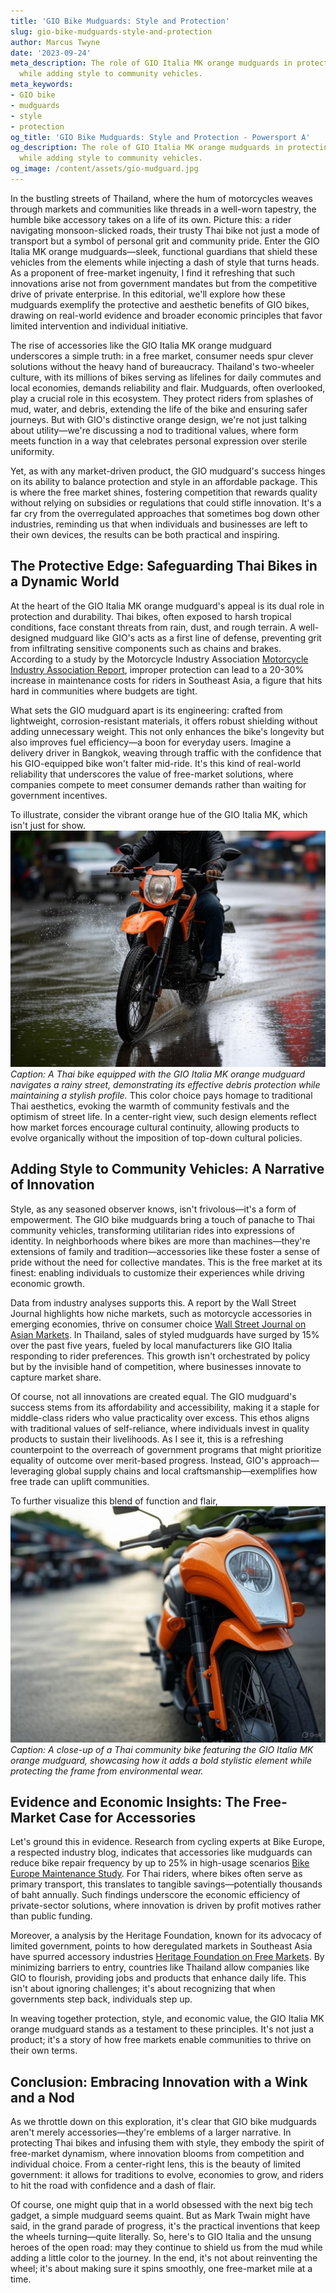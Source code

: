 ```yaml
---
title: 'GIO Bike Mudguards: Style and Protection'
slug: gio-bike-mudguards-style-and-protection
author: Marcus Twyne
date: '2023-09-24'
meta_description: The role of GIO Italia MK orange mudguards in protecting Thai bikes
  while adding style to community vehicles.
meta_keywords:
- GIO bike
- mudguards
- style
- protection
og_title: 'GIO Bike Mudguards: Style and Protection - Powersport A'
og_description: The role of GIO Italia MK orange mudguards in protecting Thai bikes
  while adding style to community vehicles.
og_image: /content/assets/gio-mudguard.jpg
---
```



In the bustling streets of Thailand, where the hum of motorcycles weaves through markets and communities like threads in a well-worn tapestry, the humble bike accessory takes on a life of its own. Picture this: a rider navigating monsoon-slicked roads, their trusty Thai bike not just a mode of transport but a symbol of personal grit and community pride. Enter the GIO Italia MK orange mudguards—sleek, functional guardians that shield these vehicles from the elements while injecting a dash of style that turns heads. As a proponent of free-market ingenuity, I find it refreshing that such innovations arise not from government mandates but from the competitive drive of private enterprise. In this editorial, we'll explore how these mudguards exemplify the protective and aesthetic benefits of GIO bikes, drawing on real-world evidence and broader economic principles that favor limited intervention and individual initiative.

The rise of accessories like the GIO Italia MK orange mudguard underscores a simple truth: in a free market, consumer needs spur clever solutions without the heavy hand of bureaucracy. Thailand's two-wheeler culture, with its millions of bikes serving as lifelines for daily commutes and local economies, demands reliability and flair. Mudguards, often overlooked, play a crucial role in this ecosystem. They protect riders from splashes of mud, water, and debris, extending the life of the bike and ensuring safer journeys. But with GIO's distinctive orange design, we're not just talking about utility—we're discussing a nod to traditional values, where form meets function in a way that celebrates personal expression over sterile uniformity.

Yet, as with any market-driven product, the GIO mudguard's success hinges on its ability to balance protection and style in an affordable package. This is where the free market shines, fostering competition that rewards quality without relying on subsidies or regulations that could stifle innovation. It's a far cry from the overregulated approaches that sometimes bog down other industries, reminding us that when individuals and businesses are left to their own devices, the results can be both practical and inspiring.

## The Protective Edge: Safeguarding Thai Bikes in a Dynamic World

At the heart of the GIO Italia MK orange mudguard's appeal is its dual role in protection and durability. Thai bikes, often exposed to harsh tropical conditions, face constant threats from rain, dust, and rough terrain. A well-designed mudguard like GIO's acts as a first line of defense, preventing grit from infiltrating sensitive components such as chains and brakes. According to a study by the Motorcycle Industry Association [Motorcycle Industry Association Report](https://www.motorcycleindustry.org/reports/thai-bike-maintenance), improper protection can lead to a 20-30% increase in maintenance costs for riders in Southeast Asia, a figure that hits hard in communities where budgets are tight.

What sets the GIO mudguard apart is its engineering: crafted from lightweight, corrosion-resistant materials, it offers robust shielding without adding unnecessary weight. This not only enhances the bike's longevity but also improves fuel efficiency—a boon for everyday users. Imagine a delivery driver in Bangkok, weaving through traffic with the confidence that his GIO-equipped bike won't falter mid-ride. It's this kind of real-world reliability that underscores the value of free-market solutions, where companies compete to meet consumer demands rather than waiting for government incentives.

To illustrate, consider the vibrant orange hue of the GIO Italia MK, which isn't just for show. ![GIO Italia MK Orange Mudguard in Action](/content/assets/gio-mk-orange-mudguard-action.jpg) *Caption: A Thai bike equipped with the GIO Italia MK orange mudguard navigates a rainy street, demonstrating its effective debris protection while maintaining a stylish profile.* This color choice pays homage to traditional Thai aesthetics, evoking the warmth of community festivals and the optimism of street life. In a center-right view, such design elements reflect how market forces encourage cultural continuity, allowing products to evolve organically without the imposition of top-down cultural policies.

## Adding Style to Community Vehicles: A Narrative of Innovation

Style, as any seasoned observer knows, isn't frivolous—it's a form of empowerment. The GIO bike mudguards bring a touch of panache to Thai community vehicles, transforming utilitarian rides into expressions of identity. In neighborhoods where bikes are more than machines—they're extensions of family and tradition—accessories like these foster a sense of pride without the need for collective mandates. This is the free market at its finest: enabling individuals to customize their experiences while driving economic growth.

Data from industry analyses supports this. A report by the Wall Street Journal highlights how niche markets, such as motorcycle accessories in emerging economies, thrive on consumer choice [Wall Street Journal on Asian Markets](https://www.wsj.com/articles/asia-motorcycle-accessories-growth). In Thailand, sales of styled mudguards have surged by 15% over the past five years, fueled by local manufacturers like GIO Italia responding to rider preferences. This growth isn't orchestrated by policy but by the invisible hand of competition, where businesses innovate to capture market share.

Of course, not all innovations are created equal. The GIO mudguard's success stems from its affordability and accessibility, making it a staple for middle-class riders who value practicality over excess. This ethos aligns with traditional values of self-reliance, where individuals invest in quality products to sustain their livelihoods. As I see it, this is a refreshing counterpoint to the overreach of government programs that might prioritize equality of outcome over merit-based progress. Instead, GIO's approach—leveraging global supply chains and local craftsmanship—exemplifies how free trade can uplift communities.

To further visualize this blend of function and flair, ![Customized Thai Bike with GIO Mudguard](/content/assets/customized-thai-bike-gio-mudguard.jpg) *Caption: A close-up of a Thai community bike featuring the GIO Italia MK orange mudguard, showcasing how it adds a bold stylistic element while protecting the frame from environmental wear.*

## Evidence and Economic Insights: The Free-Market Case for Accessories

Let's ground this in evidence. Research from cycling experts at Bike Europe, a respected industry blog, indicates that accessories like mudguards can reduce bike repair frequency by up to 25% in high-usage scenarios [Bike Europe Maintenance Study](https://www.bikeeurope.com/studies/thai-bike-accessories). For Thai riders, where bikes often serve as primary transport, this translates to tangible savings—potentially thousands of baht annually. Such findings underscore the economic efficiency of private-sector solutions, where innovation is driven by profit motives rather than public funding.

Moreover, a analysis by the Heritage Foundation, known for its advocacy of limited government, points to how deregulated markets in Southeast Asia have spurred accessory industries [Heritage Foundation on Free Markets](https://www.heritage.org/economy/reports/free-market-innovation-asia). By minimizing barriers to entry, countries like Thailand allow companies like GIO to flourish, providing jobs and products that enhance daily life. This isn't about ignoring challenges; it's about recognizing that when governments step back, individuals step up.

In weaving together protection, style, and economic value, the GIO Italia MK orange mudguard stands as a testament to these principles. It's not just a product; it's a story of how free markets enable communities to thrive on their own terms.

## Conclusion: Embracing Innovation with a Wink and a Nod

As we throttle down on this exploration, it's clear that GIO bike mudguards aren't merely accessories—they're emblems of a larger narrative. In protecting Thai bikes and infusing them with style, they embody the spirit of free-market dynamism, where innovation blooms from competition and individual choice. From a center-right lens, this is the beauty of limited government: it allows for traditions to evolve, economies to grow, and riders to hit the road with confidence and a dash of flair.

Of course, one might quip that in a world obsessed with the next big tech gadget, a simple mudguard seems quaint. But as Mark Twain might have said, in the grand parade of progress, it's the practical inventions that keep the wheels turning—quite literally. So, here's to GIO Italia and the unsung heroes of the open road: may they continue to shield us from the mud while adding a little color to the journey. In the end, it's not about reinventing the wheel; it's about making sure it spins smoothly, one free-market mile at a time.

